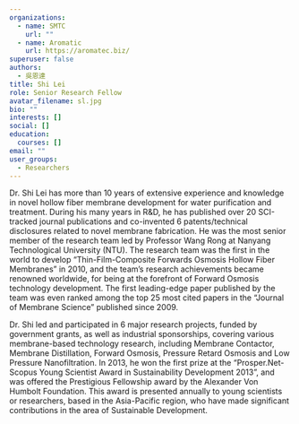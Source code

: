 ```yaml
---
organizations:
  - name: SMTC
    url: ""
  - name: Aromatic
    url: https://aromatec.biz/
superuser: false
authors:
  - 吳恩達
title: Shi Lei
role: Senior Research Fellow
avatar_filename: sl.jpg
bio: ""
interests: []
social: []
education:
  courses: []
email: ""
user_groups:
  - Researchers
---
```

Dr. Shi Lei has more than 10 years of extensive experience and knowledge in novel hollow fiber membrane development for water purification and treatment. During his many years in R&D, he has published over 20 SCI-tracked journal publications and co-invented 6 patents/technical disclosures related to novel membrane fabrication. He was the most senior member of the research team led by Professor Wang Rong at Nanyang Technological University (NTU). The research team was the first in the world to develop “Thin-Film-Composite Forwards Osmosis Hollow Fiber Membranes” in 2010, and the team’s research achievements became renowned worldwide, for being at the forefront of Forward Osmosis technology development. The first leading-edge paper published by the team was even ranked among the top 25 most cited papers in the “Journal of Membrane Science” published since 2009.

Dr. Shi led and participated in 6 major research projects, funded by government grants, as well as industrial sponsorships, covering various membrane-based technology research, including Membrane Contactor, Membrane Distillation, Forward Osmosis, Pressure Retard Osmosis and Low Pressure Nanofiltration. In 2013, he won the first prize at the “Prosper.Net-Scopus Young Scientist Award in Sustainability Development 2013”, and was offered the Prestigious Fellowship award by the Alexander Von Humbolt Foundation. This award is presented annually to young scientists or researchers, based in the Asia-Pacific region, who have made significant contributions in the area of Sustainable Development.